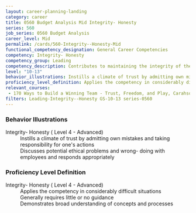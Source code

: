 ```yaml
---
layout: career-planning-landing
category: career
title: 0560 Budget Analysis Mid Integrity- Honesty
series: 560
job_series: 0560 Budget Analysis
career_level: Mid
permalink: /cards/560-Integrity--Honesty-Mid
functional_competency_designation: General Career Competencies
competency: Integrity- Honesty
competency_group: Leading
competency_description: Contributes to maintaining the integrity of the organization; displays high standards of ethical conduct and understands the impact of violating these standards on an organization, self, and others; is trustworthy
level: "10-13"
behavior_illustrations: Instills a climate of trust by admitting own mistakes and taking responsibility for one's actions ? Discusses potential ethical problems and wrong- doing with employees and responds appropriately
proficiency_level_definition: Applies the competency in considerably difficult situations ? Generally requires little or no guidance ? Demonstrates broad understanding of concepts and processes
relevant_courses: 
 - 170 Ways to Build a Winning Team - Trust, Freedom, and Play, Carahsoft, <a href="https://www.linkedin.com/learning/ways-to-build-a-winning-team-trust-freedom-and-play">https://www.linkedin.com/learning/ways-to-build-a-winning-team-trust-freedom-and-play</a>
filters: Leading-Integrity--Honesty GS-10-13 series-0560
---
```


<div class="desktop:grid-col-6 margin-y-205">
  <div class="border-top-05 bg-white padding-2 shadow-5 height-full members-hover border-1px border-gray-30 border-top-orange radius-lg">
    <h3>Behavior Illustrations</h3>
    <dl class="text-base"><dt>Integrity- Honesty ( Level 4 - Advanced)</dt><dd>Instills a climate of trust by admitting own mistakes and taking responsibility for one's actions </dd><dd> Discusses potential ethical problems and wrong- doing with employees and responds appropriately</dd></dl>
  </div>
</div>
<div class="desktop:grid-col-6 margin-y-205">
  <div class="border-top-05 bg-white padding-2 shadow-5 height-full members-hover border-1px border-gray-30 border-top-orange radius-lg">
    <h3>Proficiency Level Definition</h3>
    <dl class="text-base"><dt>Integrity- Honesty ( Level 4 - Advanced)</dt><dd>Applies the competency in considerably difficult situations </dd><dd> Generally requires little or no guidance </dd><dd> Demonstrates broad understanding of concepts and processes</dd></dl>
  </div>
</div>